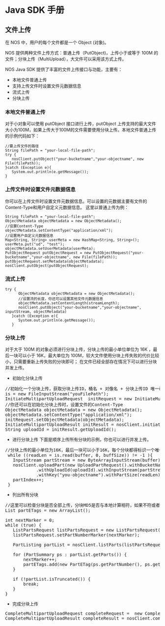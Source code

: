 # Java SDK 手册

## 文件上传

在 NOS 中，用户的每个文件都是一个 Object (对象)。

NOS 提供两种文件上传方式：普通上传（PutObject)，上传小于或等于 100M 的文件；分块上传（MultiUpload），大文件可以采用该方式上传。

NOS Java SDK 提供了丰富的文件上传接口与功能，主要有：

* 本地文件普通上传
* 支持上传文件时设置文件元数据信息
* 流式上传
* 分块上传

### 本地文件普通上传

对于小对象可以使用 putObject 接口进行上传，putObject 上传支持的最大文件大小为100M，如果上传大于100M的文件需要使用分块上传。本地文件普通上传的示例代码如下：

    //要上传文件的路径
    String filePath = "your-local-file-path";
    try {
       nosClient.putObject("your-bucketname","your-objectname", new File(filePath));
    }catch (Exception e){
       System.out.println(e.getMessage());
    }

### 上传文件时设置文件元数据信息
你可以在上传文件时设置文件元数据信息。可以设置的元数据主要有文件的Content-Type和用户自定义元数据信息。 这里以普通上传为例：

    String filePath = "your-local-file-path";
    ObjectMetadata objectMetadata = new ObjectMetadata();
    //设置Content-Type
    objectMetadata.setContentType("application/xml");
    //设置用户自定义元数据信息
    Map<String, String> userMeta = new HashMap<String, String>();
    userMeta.put("ud", "test");
    objectMetadata.setUserMetadata(userMeta);
    PutObjectRequest putObjectRequest = new PutObjectRequest("your-bucketname","your-objectname", new File(filePath));
    putObjectRequest.setMetadata(objectMetadata);
    nosClient.putObject(putObjectRequest);

### 流式上传
   

    try {
          ObjectMetadata objectMetadata = new ObjectMetadata();
          //设置流的长度，你还可以设置其他文件元数据信息
          objectMetadata.setContentLength(streamLength);
          nosClient.putObject("your-bucketname","your-objectname", inputStream, objectMetadata)
       }catch (Exception e){
          System.out.println(e.getMessage());
       }

### 分块上传
对于大于 100M 的对象必须进行分块上传，分块上传的最小单位单位为 16K ，最后一块可以小于 16K，最大单位为 100M，较大文件使用分块上传失败的代价比较小，只需要重新上传失败的分块即可； 在文件已经全部存在情况下可以进行分块并发上传。

* 初始化分块上传

<pre>//初始化一个分块上传，获取分块上传ID，桶名 + 对像名 + 分块上传ID 唯一确定一个分块上传
is = new FileInputStream("youFilePath");
InitiateMultipartUploadRequest  initRequest = new InitiateMultipartUploadRequest("your-bucketname", "your-objectname");
//你还可以在初始化分块上传时，设置文件的Content-Type
ObjectMetadata objectMetadata = new ObjectMetadata();
objectMetadata.setContentType("application/xml");
initRequest.setObjectMetadata(objectMetadata);
InitiateMultipartUploadResult initResult = nosClient.initiateMultipartUpload(initRequest);
String uploadId = initResult.getUploadId();</pre>

* 进行分块上传
下面是顺序上传所有分块的示例，你也可以进行并发上传。

<pre>//分块上传的最小单位为16K，最后一块可以小于16K，每个分块都得标识一个唯一的分块partIndex
 while ((readLen = is.read(buffer, 0, buffSize)) != -1 ){
   InputStream partStream = new ByteArrayInputStream(buffer);
   nosClient.uploadPart(new UploadPartRequest().withBucketName("your-bucketname")
            .withUploadId(uploadId).withInputStream(partStream)
            .withKey("you-objectname").withPartSize(readLen).withPartNumber(partIndex));
   partIndex++;
 }</pre>

* 列出所有分块
  
<pre>//这里可以检查分块是否全部上传，分块MD5是否与本地计算相符，如果不符或者缺少可以重新上传    
List<PartETag> partETags = new ArrayList<PartETag>();

int nextMarker = 0;
while (true) {
   ListPartsRequest listPartsRequest = new ListPartsRequest("your-bucketname", "your-objectname", uploadId);
   listPartsRequest.setPartNumberMarker(nextMarker);

   PartListing partList = nosClient.listParts(listPartsRequest);

   for (PartSummary ps : partList.getParts()) {
       nextMarker++;
       partETags.add(new PartETag(ps.getPartNumber(), ps.getETag()));
   }

   if (!partList.isTruncated()) {
       break;
   }
}</pre>

* 完成分块上传
   
<pre>CompleteMultipartUploadRequest completeRequest =  new CompleteMultipartUploadRequest("your-bucketname","your-objectname", uploadId, partETags);
CompleteMultipartUploadResult completeResult = nosClient.completeMultipartUpload(completeRequest);</pre>